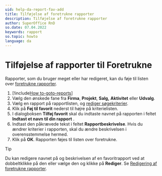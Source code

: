 ```yaml
---
uid: help-da-report-fav-add
title: Tilføjelse af foretrukne rapporter
description: Tilføjelse af foretrukne rapporter
author: SuperOffice RnD
so.date: 07.04.2022
keywords: rapport
so.topic: howto
language: da
---
```


# Tilføjelse af rapporter til Foretrukne

Rapporter, som du bruger meget eller har redigeret, kan du føje til listen over [foretrukne rapporter][1].

1. [!include[How to-goto-reports](../includes/goto-reports.md)]
2. Vælg den ønskede fane fra **Firma**, **Projekt**, **Salg,** **Aktivitet** eller **Udvalg**.
3. Vælg en rapport på rapportlisten, og [rediger søgekriterier][2].
4. Klik på **Føj til favorit** nederst til højre på kriterielisten.
5. I dialogboksen **Tilføj favorit** skal du indtaste navnet på rapporten i feltet **Indtast et navn til din rapport** .
6. Indtast den påkrævede tekst i feltet **Rapportbeskrivelse**. Hvis du ændrer kriterier i rapporten, skal du ændre beskrivelsen i overensstemmelse hermed.
7. Klik på **OK**. Rapporten føjes til listen over foretrukne.

> [!TIP]
> Du kan redigere navnet på og beskrivelsen af en favoritrapport ved at dobbeltklikke på den eller vælge den og klikke på **Rediger**. Se [Redigering af foretrukne rapporter][3].

<!-- Referenced links -->
[1]: index.md
[2]: ../search-criteria/edit.md
[3]: edit.md

<!-- Referenced images -->
